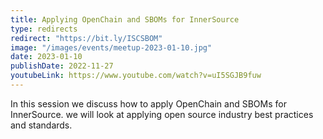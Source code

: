 ```yaml
---
title: Applying OpenChain and SBOMs for InnerSource
type: redirects
redirect: "https://bit.ly/ISCSBOM"
image: "/images/events/meetup-2023-01-10.jpg"
date: 2023-01-10
publishDate: 2022-11-27
youtubeLink: https://www.youtube.com/watch?v=uI5SGJB9fuw
---
```


In this session we discuss how to apply OpenChain and  SBOMs for InnerSource. we will look at applying open source industry best practices and standards.